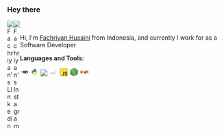 ### Hey there 
<a href="https://www.linkedin.com/in/fachriyan-husaini-39875213b">
  <img align="left" alt="Fachriyan's Linkedin" width="15px" src="https://cdn.jsdelivr.net/npm/simple-icons@v3/icons/linkedin.svg" />
</a>
<a href="https://www.instagram.com/husainisme/">
  <img align="left" alt="Fachriyan's Instagram" width="15px" src="https://cdn.jsdelivr.net/npm/simple-icons@v3/icons/instagram.svg" />
</a>
<br />

Hi, I'm [Fachriyan Husaini](https://www.linkedin.com/in/fachriyan-husaini-39875213b) from Indonesia, and currently I work for as a Software Developer

**Languages and Tools:**  

<code><img height="20" src="https://raw.githubusercontent.com/github/explore/80688e429a7d4ef2fca1e82350fe8e3517d3494d/topics/go/go.png"></code>
<code><img height="20" src="https://raw.githubusercontent.com/github/explore/80688e429a7d4ef2fca1e82350fe8e3517d3494d/topics/python/python.png"></code>
<code><img height="20" src="https://raw.githubusercontent.com/github/explore/80688e429a7d4ef2fca1e82350fe8e3517d3494d/topics/c#/c#.png"></code>
<code><img height="20" src="https://raw.githubusercontent.com/github/explore/80688e429a7d4ef2fca1e82350fe8e3517d3494d/topics/mysql/mysql.png"></code>
<code><img height="20" src="https://raw.githubusercontent.com/github/explore/80688e429a7d4ef2fca1e82350fe8e3517d3494d/topics/javascript/javascript.png"></code>
<code><img height="20" src="https://raw.githubusercontent.com/github/explore/80688e429a7d4ef2fca1e82350fe8e3517d3494d/topics/nodejs/nodejs.png"></code>
<code><img height="20" src="https://raw.githubusercontent.com/github/explore/80688e429a7d4ef2fca1e82350fe8e3517d3494d/topics/git/git.png"></code>
